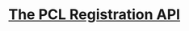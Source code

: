 # [The PCL Registration API](http://pointclouds.org/documentation/tutorials/registration_api.php#registration-api)